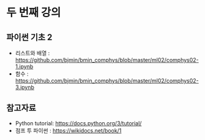 # 두 번째 강의 

## 파이썬 기초 2

* 리스트와 배열 : https://github.com/bjmin/bmin_comphys/blob/master/ml02/comphys02-1.ipynb
* 함수 : https://github.com/bjmin/bmin_comphys/blob/master/ml02/comphys02-3.ipynb

## 참고자료
* Python tutorial: https://docs.python.org/3/tutorial/
* 점프 투 파이썬 : https://wikidocs.net/book/1
